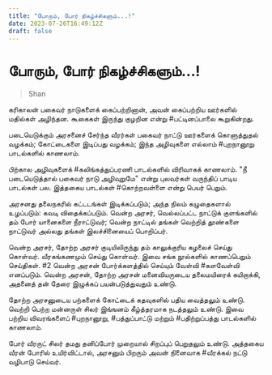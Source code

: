```yaml
---
title: "போரும், போர் நிகழ்ச்சிகளும்...!"
date: 2023-07-26T16:49:12Z
draft: false
---
```


# போரும், போர் நிகழ்ச்சிகளும்...! 

> Shan

கரிகாலன் பகைவர் நாடுகளைக் கைப்பற்றினான், அவன் கைப்பற்றிய ஊர்களில் மதில்கள் 
அழிந்தன. கூகைகள் இருந்து குழறின என்று #பட்டினப்பாலை கூறுகின்றது. 

படையெடுக்கும் அரசனைச் சேர்ந்த வீரர்கள் பகைவர் நாட்டு ஊர்களைக் கொளுத்துதல் வழக்கம்; கோட்டைகளை இடிப்பது வழக்கம்; இந்த அழிவுகளை எல்லாம் #புறநானூறு பாடல்களில் காணலாம். 

பிற்கால அழிவுகளைக் #கலிங்கத்துப்பரணி பாடல்களில் விரிவாகக் காணலாம். "நீ படையெடுத்தால் பகைவர் நாடு அழிவுறுமே" என்று புலவர்கள் வருந்திப் பாடிய பாடல்கள் பல. இத்தகைய பாடல்கள் #கொற்றவள்ளை என்று பெயர் பெறும். 

அரசனது தலைநகரில் கட்டடங்கள் இடிக்கப்படும்; அந்த நிலம் கழுதைகளால் உழப்படும்: கவடி விதைக்கப்படும். வென்ற அரசர், வெல்லப்பட்ட நாட்டுக் குளங்களில் தம் போர் யானைகளை நீராட்டுவர்; வென்ற நாட்டில் தங்கள் வெற்றித் தூண்களை நாட்டுவர் அல்லது தங்கள் இலச்சினையைப் பொறிப்பர். 

வென்ற அரசர், தோற்ற அரசர் குடியிலிருந்து தம் காலுக்குரிய கழலைச் செய்து கொள்வர். வீரகங்கணமும் செய்து கொள்வர். இவை சங்க நூல்களில் காணப்பெறும் செய்திகள்.
#2 வென்ற அரசன் போர்க்களத்தில் செய்யும் வேள்வி #களவேள்வி எனப்படும். வென்ற அரசன், தோற்ற அரசன் மனைவியருடைய தலைமயிரைக் கயிறாக்கி, அதனைத் தன் தேரை இழுக்கப் பயன்படுத்துவதும் உண்டு. 

தோற்ற அரசனுடைய பற்களைக் கோட்டைக் கதவுகளில் பதிய வைத்தலும் உண்டு. வெற்றி பெற்ற மன்னருள் சிலர் இங்ஙனம் கீழ்த்தரமாக நடத்தலும் உண்டு. இவை பற்றிய விவரங்களைப் #புறநானூறு, #பத்துப்பாட்டு மற்றும் #பதிற்றுப்பத்து பாடல்களில் காணலாம். 

போர் வீரருட் சிலர் தமது தனிப்போர் முறையால் சிறப்புப் பெறுதலும் உண்டு. அத்தகைய வீரன் போரில் உயிர்விட்டால், அரசனும் பிறரும் அவன் நினைவாக #வீரக்கல் நட்டு வழிபாடு செய்வர்.
 